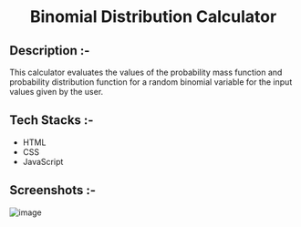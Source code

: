# <p align="center">Binomial Distribution Calculator</p>

## Description :-

This calculator evaluates the values of the probability mass function and probability distribution function for a random binomial variable for the input values given by the user.

## Tech Stacks :-

- HTML
- CSS
- JavaScript

## Screenshots :-

![image](https://github.com/Rakesh9100/CalcDiverse/assets/73993775/63a8e177-938b-4d74-a068-8b2d70a3ec25)
